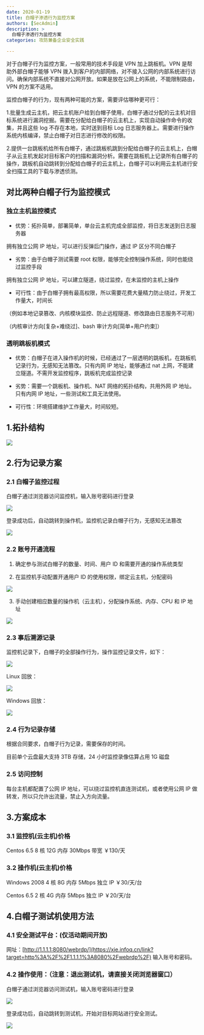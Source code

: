 ```yaml
---
date: 2020-01-19
title: 白帽子渗透行为监控方案
authors: [SecAdmin]
description: >
  白帽子渗透行为监控方案
categories: 攻防兼备企业安全实践

---
```


对于白帽子行为监控方案，一般常用的技术手段是 VPN 加上跳板机。VPN 是帮助外部白帽子能够 VPN 拨入到客户的内部网络，对不接入公网的内部系统进行访问。确保内部系统不直接对公网开放。如果是放在公网上的系统，不能限制路由，VPN 的方案不适用。

监控白帽子的行为，现有两种可能的方案，需要评估哪种更可行：

1.批量生成云主机，把云主机账户给到白帽子使用，白帽子通过分配的云主机对目标系统进行漏洞挖掘。需要在分配给白帽子的云主机上，实现自动操作命令的收集，并且这些 log 不存在本地，实时送到目标 Log 日志服务器上。需要进行操作系统内核编译，禁止白帽子对日志进行修改的权限。

2.提供一台跳板机给所有白帽子，通过跳板机跳到分配给白帽子的云主机上，白帽子从云主机发起对目标客户的扫描和漏洞分析。需要在跳板机上记录所有白帽子的操作，跳板机自动跳转到分配给白帽子的云主机上，白帽子可以利用云主机进行安全扫描工具的下载与渗透侦测。



## 对比两种白帽子行为监控模式

###  独立主机监控模式

- 优势：拓扑简单，部署简单，单台云主机完成全部监控，将日志发送到日志服务器

拥有独立公网 IP 地址，可以进行反弹后门操作，通过 IP 区分不同白帽子

- 劣势：由于白帽子测试需要 root 权限，能够完全控制操作系统，同时也能绕过监控手段

拥有独立公网 IP 地址，可以建立隧道，绕过监控，在未监控的主机上操作

- 可行性：由于白帽子拥有最高权限，所以需要花费大量精力防止绕过，开发工作量大，时间长

（例如本地记录篡改、内核模块监控、防止远程隧道、修改路由日志服务不可用）

（内核审计方向[复杂+难绕过]、bash 审计方向[简单+用户约束]）

### 透明跳板机模式

- 优势：白帽子在进入操作机的时候，已经通过了一层透明的跳板机，在跳板机记录行为，无感知无法篡改。只有内网 IP 地址，能够通过 nat 上网，不能建立隧道。不需开发监控程序，跳板机完成监控记录

- 劣势：需要一个跳板机、操作机、NAT 网络的拓扑结构，共用外网 IP 地址。只有内网 IP 地址，一些测试和工具无法使用。

- 可行性：环境搭建维护工作量大，时间较短。


## 1.拓扑结构 

![](1657955239098-71eaf9a0-7faa-477b-a703-14d905f9ba54.webp)



## 2.行为记录方案 

### 2.1 白帽子监控过程 

白帽子通过浏览器访问监控机，输入账号密码进行登录

![](1657955239975-2d3d2494-0d81-4eff-86d7-7fb74d8bf2d5.webp)

登录成功后，自动跳转到操作机，监控机记录白帽子行为，无感知无法篡改

![](1657955241316-4a34f53e-393e-4ed7-9394-91bbae316840.webp)



### 2.2 账号开通流程 

1. 确定参与测试白帽子的数量、时间、用户 ID 和需要开通的操作系统类型

2. 在监控机手动配置开通用户 ID 的使用权限，绑定云主机，分配密码

![](1657955241264-2d12241f-b2e7-4441-a5dd-eb40b6d5affe.webp)

3. 手动创建相应数量的操作机（云主机），分配操作系统、内存、CPU 和 IP 地址

![](1657955240040-ad448be4-91ae-43d0-a7bf-a37d6ecce8c0.webp)



### 2.3 事后溯源记录 

监控机记录下，白帽子的全部操作行为，操作监控记录文件，如下：

![](1657955241541-f8c0ce68-5d10-48fe-a7d6-aeeef3c66c90.webp)



Linux 回放：

![](1657955244099-a0512ee3-a60f-4b57-8476-03c008f1b115.webp)


Windows 回放：

![](1657955242511-670cb65b-e207-4752-acf5-8339b3738687.webp)



### 2.4 行为记录存储 

根据合同要求，白帽子行为记录，需要保存的时间。

目前单个云盘最大支持 3TB 存储，24 小时监控录像估算占用 1G 磁盘

### 2.5 访问控制 

每台主机都配置了公网 IP 地址，可以绕过监控机直连测试机，或者使用公网 IP 做转发，所以只允许出流量，禁止入方向流量。 

## 3.方案成本 

### 3.1 监控机(云主机)价格 

Centos 6.5 8 核 12G 内存 30Mbps 带宽 ￥130/天

### 3.2 操作机(云主机)价格 

Windows 2008 4 核 8G 内存 5Mbps 独立 IP ￥30/天/台

Centos 6.5 2 核 4G 内存 5Mbps 独立 IP ￥20/天/台


## 4.白帽子测试机使用方法 

### 4.1 安全测试平台：(仅活动期间开放) 

网址：[http://1.1.1.1:8080/webrdp/](https://xie.infoq.cn/link?target=http%3A%2F%2F1.1.1.1%3A8080%2Fwebrdp%2F) 输入账号和密码。

### 4.2 操作使用：（注意：退出测试机，请直接关闭浏览器窗口） 

白帽子通过浏览器访问测试机，输入账号密码进行登录

![](1657955243843-ee416430-bcef-45ca-9e9c-8a9efdcae8b6.webp)

登录成功后，自动跳转到测试机，开始对目标网站进行安全测试。

![](1657955244953-4f958aea-de78-4dc2-9e3f-9f8dae72d644.webp)

